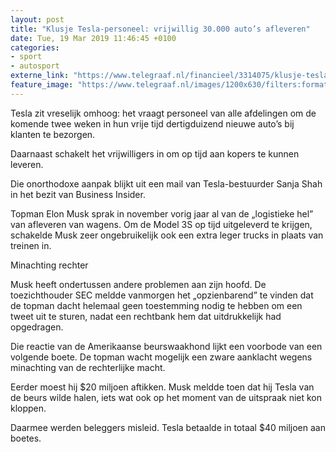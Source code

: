 ```yaml
---
layout: post
title: "Klusje Tesla-personeel: vrijwillig 30.000 auto’s afleveren"
date: Tue, 19 Mar 2019 11:46:45 +0100
categories: 
- sport 
- autosport 
externe_link: "https://www.telegraaf.nl/financieel/3314075/klusje-tesla-personeel-vrijwillig-30-000-auto-s-afleveren"
feature_image: "https://www.telegraaf.nl/images/1200x630/filters:format(jpeg):quality(80)/cdn-kiosk-api.telegraaf.nl/b5f148d8-4a34-11e9-9bd4-02c309bc01c1.jpg"
---
```


<p class="intro">Tesla zit vreselijk omhoog: het vraagt personeel van alle afdelingen om de komende twee weken in hun vrije tijd dertigduizend nieuwe auto’s bij klanten te bezorgen.</p> <p>Daarnaast schakelt het vrijwilligers in om op tijd aan kopers te kunnen leveren.</p><p>Die onorthodoxe aanpak blijkt uit een mail van Tesla-bestuurder Sanja Shah in het bezit van Business Insider.</p><p>Topman Elon Musk sprak in november vorig jaar al van de „logistieke hel” van afleveren van wagens. Om de Model 3S op tijd uitgeleverd te krijgen, schakelde Musk zeer ongebruikelijk ook een extra leger trucks in plaats van treinen in.</p><p>Minachting rechter</p><p>Musk heeft ondertussen andere problemen aan zijn hoofd. De toezichthouder SEC meldde vanmorgen het „opzienbarend” te vinden dat de topman dacht helemaal geen toestemming nodig te hebben om een tweet uit te sturen, nadat een rechtbank hem dat uitdrukkelijk had opgedragen.</p><p>Die reactie van de Amerikaanse beurswaakhond lijkt een voorbode van een volgende boete. De topman wacht mogelijk een zware aanklacht wegens minachting van de rechterlijke macht.</p><p>Eerder moest hij $20 miljoen aftikken. Musk meldde toen dat hij Tesla van de beurs wilde halen, iets wat ook op het moment van de uitspraak niet kon kloppen.</p><p>Daarmee werden beleggers misleid. Tesla betaalde in totaal $40 miljoen aan boetes.</p>
